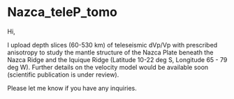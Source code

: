 # Nazca_teleP_tomo

Hi,

I upload depth slices (60-530 km) of teleseismic dVp/Vp with prescribed anisotropy to study the mantle structure of the Nazca Plate beneath the Nazca Ridge and the Iquique Ridge (Latitude 10-22 deg S, Longitude 65 - 79 deg W).
Further details on the velocity model would be available soon (scientific publication is under review). 

Please let me know if you have any inquiries.
